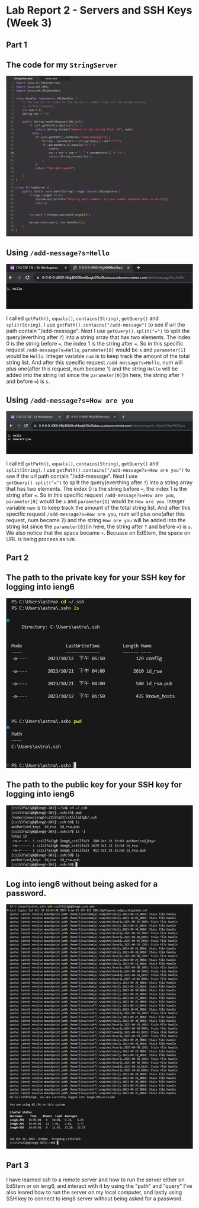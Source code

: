 # Lab Report 2 - Servers and SSH Keys (Week 3)
## Part 1 

**The code for my `StringServer`**
---
![Image](CodeForStringServer.png)

**Using `/add-message?s=Hello`**
---
![Image](1Using'Hello'.png)

I called `getPath()`, `equals()`, `contains(String)`, `getQuery()` and `split(String)`. I use `getPath().contains("/add-message")` to see if url the path contain "/add-message". Next I use `getQuery().split("=")` to split the query(everthing after `?`) into a string array that has two elements. The index 0 is the string before `=`, the index 1 is the string after `=`. So in this specific request `/add-message?s=Hello`, `parameter[0]` would be `s` and `parameter[1]` would be `Hello`. Integer variable `num` is to keep track the amount of the total string list. And after this specific request `/add-message?s=Hello`, num will plus one(after this request, num became 1) and the string `Hello` will be added into the string list since the `parameter[0]`(in here, the string after `?` and before `=`) is `s`.

**Using `/add-message?s=How are you`**
---
![Image](2Using'How_are_you'.png)

I called `getPath()`, `equals()`, `contains(String)`, `getQuery()` and `split(String)`. I use `getPath().contains("/add-message?s=How are you")` to see if the url path contain "/add-message". Next I use `getQuery().split("=")` to split the query(everthing after `?`) into a string array that has two elements. The index 0 is the string before `=`, the index 1 is the string after `=`. So in this specific request `/add-message?s=How are you`, `parameter[0]` would be `s` and `parameter[1]` would be `How are you`. Integer variable `num` is to keep track the amount of the total string list. And after this specific request `/add-message?s=How are you`, num will plus one(after this request, num became 2) and the string `How are you` will be added into the string list since the `parameter[0]`(in here, the string after `?` and before `=`) is `s`. We also notice that the space became `+`. Becuase on EdStem, the space on URL is being process as `%20`.


## Part 2

**The path to the private key for your SSH key for logging into ieng6**
---
![Image](3PrivateKey.png)

**The path to the public key for your SSH key for logging into ieng6**
---
![Image](4PublicKey.png)

**Log into ieng6 without being asked for a password.**
---
![Image](5LoginWithoutPassword.png)

## Part 3
I have learned ssh to a remote server and how to run the server either on EdStem or on ieng6, and interact with it by using the "path" and "query" I've also leared how to run the server on my local computer, and lastly using SSH key to connect to ieng6 server without being asked for a password.
